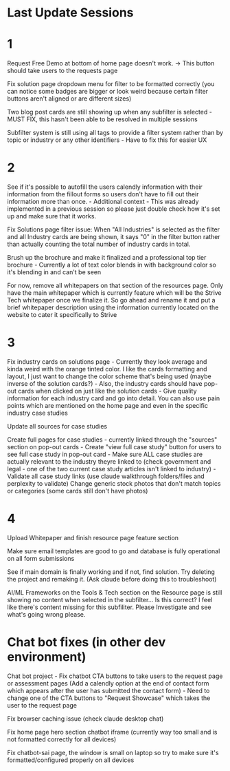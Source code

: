 # Last Update Sessions

# 1
Request Free Demo at bottom of home page doesn't work. -> This button should take users to the requests page

Fix solution page dropdown menu for filter to be formatted correctly (you can notice some badges are bigger or look weird because certain filter buttons aren't aligned or are different sizes)

Two blog post cards are still showing up when any subfilter is selected - MUST FIX, this hasn't been able to be resolved in multiple sessions

Subfilter system is still using all tags to provide a filter system rather than by topic or industry or any other identifiers - Have to fix this for easier UX

# 2

See if it's possible to autofill the users calendly information with their information from the fillout forms so users don't have to fill out their information more than once.
    - Additional context - This was already implemented in a previous session so please just double check how it's set up and make sure that it works.

Fix Solutions page filter issue: When "All Industries" is selected as the filter and all Industry cards are being shown, it says "0" in the filter button rather than actually counting the total number of industry cards in total.

Brush up the brochure and make it finalized and a professional top tier brochure - Currently a lot of text color blends in with background color so it's blending in and can't be seen

For now, remove all whitepapers on that section of the resources page. Only have the main whitepaper which is currently feature which will be the Strive Tech whitepaper once we finalize it. So go ahead and rename it and put a brief whitepaper description using the information currently located on the website to cater it specifically to Strive

# 3

Fix industry cards on solutions page - Currently they look average and kinda weird with the orange tinted color. I like the cards formatting and layout, I just want to change the color scheme that's being used (maybe inverse of the solution cards?) - Also, the industry cards should have pop-out cards when clicked on just like the solution cards - Give quality information for each industry card and go into detail. You can also use pain points which are mentioned on the home page and even in the specific industry case studies

Update all sources for case studies

Create full pages for case studies - currently linked through the "sources" section on pop-out cards
    - Create "view full case study" button for users to see full case study in pop-out card
    - Make sure ALL case studies are actually relevant to the industry theyre linked to (check government and legal - one of the two current case study articles isn't linked to industry)
    - Validate all case study links (use claude walkthrough folders/files and perplexity to validate)
Change generic stock photos that don't match topics or categories (some cards still don't have photos)

# 4

Upload Whitepaper and finish resource page feature section

Make sure email templates are good to go and database is fully operational on all form submissions

See if main domain is finally working and if not, find solution. Try deleting the project and remaking it. (Ask claude before doing this to troubleshoot)

AI/ML Frameworks on the Tools & Tech section on the Resource page is still showing no content when selected in the subfilter... Is this correct? I feel like there's content missing for this subfiliter. Please Investigate and see what's going wrong please.

# Chat bot fixes (in other dev environment)

Chat bot project - Fix chatbot CTA buttons to take users to the request page or assessment pages (Add a calendly option at the end of contact form which appears after the user has submitted the contact form) - Need to change one of the CTA buttons to "Request Showcase" which takes the user to the request page


Fix browser caching issue (check claude desktop chat)

Fix home page hero section chatbot iframe (currently way too small and is not formatted correctly for all devices)

Fix chatbot-sai page, the window is small on laptop so try to make sure it's formatted/configured properly on all devices